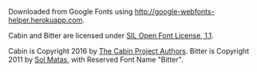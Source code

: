 Downloaded from Google Fonts using <http://google-webfonts-helper.herokuapp.com>.

Cabin and Bitter are licensed under [SIL Open Font License, 1.1](http://scripts.sil.org/OFL).

Cabin is Copyright 2016 by [The Cabin Project Authors](impallari@gmail.com).
Bitter is Copyright 2011 by [Sol Matas](www.huertatipografica.com.ar), with Reserved Font Name "Bitter".